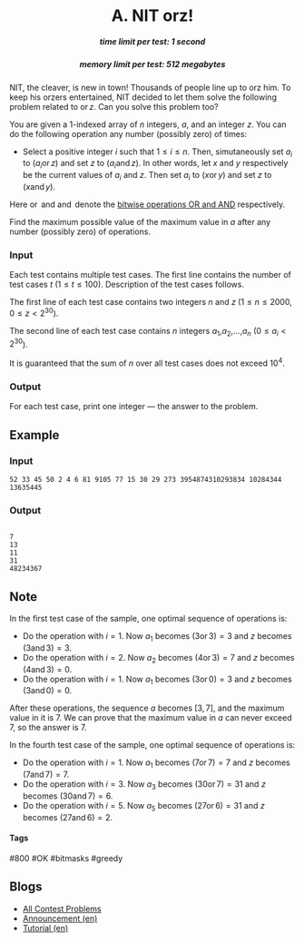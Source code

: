 <h1 style='text-align: center;'> A. NIT orz!</h1>

<h5 style='text-align: center;'>time limit per test: 1 second</h5>
<h5 style='text-align: center;'>memory limit per test: 512 megabytes</h5>

NIT, the cleaver, is new in town! Thousands of people line up to orz him. To keep his orzers entertained, NIT decided to let them solve the following problem related to $\operatorname{or} z$. Can you solve this problem too?

You are given a 1-indexed array of $n$ integers, $a$, and an integer $z$. You can do the following operation any number (possibly zero) of times:

* Select a positive integer $i$ such that $1\le i\le n$. Then, simutaneously set $a_i$ to $(a_i\operatorname{or} z)$ and set $z$ to $(a_i\operatorname{and} z)$. In other words, let $x$ and $y$ respectively be the current values of $a_i$ and $z$. Then set $a_i$ to $(x\operatorname{or}y)$ and set $z$ to $(x\operatorname{and}y)$.

Here $\operatorname{or}$ and $\operatorname{and}$ denote the [bitwise operations OR and AND](https://en.wikipedia.org/wiki/Bitwise_operation) respectively.

Find the maximum possible value of the maximum value in $a$ after any number (possibly zero) of operations.

### Input

Each test contains multiple test cases. The first line contains the number of test cases $t$ ($1 \le t \le 100$). Description of the test cases follows.

The first line of each test case contains two integers $n$ and $z$ ($1\le n\le 2000$, $0\le z<2^{30}$).

The second line of each test case contains $n$ integers $a_1$,$a_2$,$\ldots$,$a_n$ ($0\le a_i<2^{30}$).

It is guaranteed that the sum of $n$ over all test cases does not exceed $10^4$.

### Output

For each test case, print one integer — the answer to the problem.

## Example

### Input


```text
52 33 45 50 2 4 6 81 9105 77 15 30 29 273 3954874310293834 10284344 13635445
```
### Output

```text

7
13
11
31
48234367

```
## Note

In the first test case of the sample, one optimal sequence of operations is:

* Do the operation with $i=1$. Now $a_1$ becomes $(3\operatorname{or}3)=3$ and $z$ becomes $(3\operatorname{and}3)=3$.
* Do the operation with $i=2$. Now $a_2$ becomes $(4\operatorname{or}3)=7$ and $z$ becomes $(4\operatorname{and}3)=0$.
* Do the operation with $i=1$. Now $a_1$ becomes $(3\operatorname{or}0)=3$ and $z$ becomes $(3\operatorname{and}0)=0$.

After these operations, the sequence $a$ becomes $[3,7]$, and the maximum value in it is $7$. We can prove that the maximum value in $a$ can never exceed $7$, so the answer is $7$.

In the fourth test case of the sample, one optimal sequence of operations is:

* Do the operation with $i=1$. Now $a_1$ becomes $(7\operatorname{or}7)=7$ and $z$ becomes $(7\operatorname{and}7)=7$.
* Do the operation with $i=3$. Now $a_3$ becomes $(30\operatorname{or}7)=31$ and $z$ becomes $(30\operatorname{and}7)=6$.
* Do the operation with $i=5$. Now $a_5$ becomes $(27\operatorname{or}6)=31$ and $z$ becomes $(27\operatorname{and}6)=2$.


#### Tags 

#800 #OK #bitmasks #greedy 

## Blogs
- [All Contest Problems](../Codeforces_Global_Round_21.md)
- [Announcement (en)](../blogs/Announcement_(en).md)
- [Tutorial (en)](../blogs/Tutorial_(en).md)
